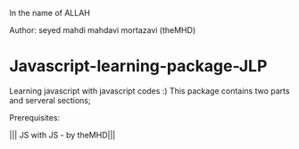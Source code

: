﻿In the name of ALLAH

Author:  seyed mahdi mahdavi mortazavi (theMHD)
# Javascript-learning-package-JLP

Learning javascript with javascript codes :)
This package contains two parts and serveral sections;

Prerequisites:

||| JS with JS - by theMHD|||